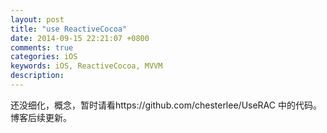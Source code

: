 ```yaml
---
layout: post
title: "use ReactiveCocoa"
date: 2014-09-15 22:21:07 +0800
comments: true
categories: iOS
keywords: iOS, ReactiveCocoa, MVVM
description: 
---
```

还没细化，概念，暂时请看https://github.com/chesterlee/UseRAC 中的代码。
博客后续更新。